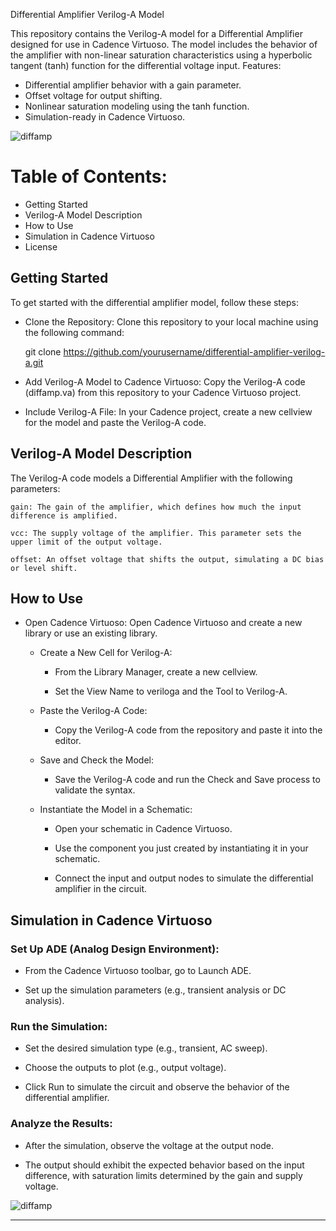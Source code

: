 Differential Amplifier Verilog-A Model

This repository contains the Verilog-A model for a Differential Amplifier designed for use in Cadence Virtuoso. The model includes the behavior of the amplifier with non-linear saturation characteristics using a hyperbolic tangent (tanh) function for the differential voltage input.
Features:

- Differential amplifier behavior with a gain parameter.
- Offset voltage for output shifting.
- Nonlinear saturation modeling using the tanh function.
- Simulation-ready in Cadence Virtuoso.


![diffamp](https://github.com/user-attachments/assets/933bb357-2c21-4b81-b1c4-d6caa9734ab0)


# Table of Contents:

- Getting Started
- Verilog-A Model Description
- How to Use
- Simulation in Cadence Virtuoso
- License


## Getting Started

To get started with the differential amplifier model, follow these steps:

- Clone the Repository: Clone this repository to your local machine using the following command:

    git clone https://github.com/yourusername/differential-amplifier-verilog-a.git

- Add Verilog-A Model to Cadence Virtuoso: Copy the Verilog-A code (diffamp.va) from this repository to your Cadence Virtuoso project.
- Include Verilog-A File: In your Cadence project, create a new cellview for the model and paste the Verilog-A code.


## Verilog-A Model Description

The Verilog-A code models a Differential Amplifier with the following parameters:

    gain: The gain of the amplifier, which defines how much the input difference is amplified.

    vcc: The supply voltage of the amplifier. This parameter sets the upper limit of the output voltage.

    offset: An offset voltage that shifts the output, simulating a DC bias or level shift.


## How to Use

- Open Cadence Virtuoso: Open Cadence Virtuoso and create a new library or use an existing library.

    - Create a New Cell for Verilog-A:

        - From the Library Manager, create a new cellview.

        - Set the View Name to veriloga and the Tool to Verilog-A.

    - Paste the Verilog-A Code:

        - Copy the Verilog-A code from the repository and paste it into the editor.

    - Save and Check the Model:

        - Save the Verilog-A code and run the Check and Save process to validate the syntax.

    - Instantiate the Model in a Schematic:

        - Open your schematic in Cadence Virtuoso.

        - Use the component you just created by instantiating it in your schematic.

        - Connect the input and output nodes to simulate the differential amplifier in the circuit.


## Simulation in Cadence Virtuoso

### Set Up ADE (Analog Design Environment):

- From the Cadence Virtuoso toolbar, go to Launch ADE.

- Set up the simulation parameters (e.g., transient analysis or DC analysis).

### Run the Simulation:

- Set the desired simulation type (e.g., transient, AC sweep).

- Choose the outputs to plot (e.g., output voltage).

- Click Run to simulate the circuit and observe the behavior of the differential amplifier.

### Analyze the Results:

- After the simulation, observe the voltage at the output node.

- The output should exhibit the expected behavior based on the input difference, with saturation limits determined by the gain and supply voltage.

![diffamp](https://github.com/user-attachments/assets/298f2950-7566-4e68-86e0-af28dbc2f4d9)

---


